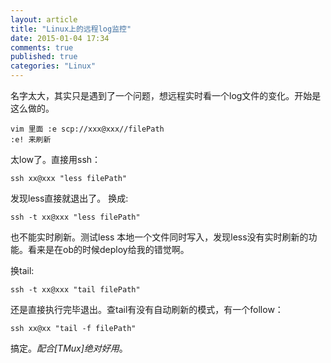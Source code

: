 ```yaml
---
layout: article
title: "Linux上的远程log监控"
date: 2015-01-04 17:34
comments: true
published: true
categories: "Linux"
---
```


  名字太大，其实只是遇到了一个问题，想远程实时看一个log文件的变化。开始是这么做的。

  	vim 里面 :e scp://xxx@xxx//filePath
  	:e! 来刷新
   
   太low了。直接用ssh：

   	ssh xx@xxx "less filePath"

   发现less直接就退出了。 换成:

   	ssh -t xx@xxx "less filePath"

   也不能实时刷新。测试less 本地一个文件同时写入，发现less没有实时刷新的功能。看来是在ob的时候deploy给我的错觉啊。

   换tail:

    ssh -t xx@xxx "tail filePath"

   还是直接执行完毕退出。查tail有没有自动刷新的模式，有一个follow：

    ssh xx@xx "tail -f filePath"

   搞定。*配合[TMux]绝对好用*。
   
[1]: http://kumu-linux.github.io/blog/2013/08/06/tmux/   "Linux下终端利器tmux"
